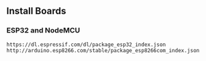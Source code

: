 ## Install Boards

### ESP32 and NodeMCU

    https://dl.espressif.com/dl/package_esp32_index.json
    http://arduino.esp8266.com/stable/package_esp8266com_index.json
